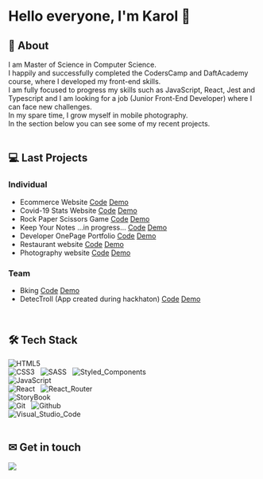 # Hello everyone, I'm Karol 👋

<!--
**karol-wolski/karol-wolski** is a ✨ _special_ ✨ repository because its `README.md` (this file) appears on your GitHub profile.

Here are some ideas to get you started:

- 🔭 I’m currently working on ...
- 🌱 I’m currently learning ...
- 👯 I’m looking to collaborate on ...
- 🤔 I’m looking for help with ...
- 💬 Ask me about ...
- 📫 How to reach me: ...
- 😄 Pronouns: ...
- ⚡ Fun fact: ...
-->

## 👦 About

I am Master of Science in Computer Science. <br />
I happily and successfully completed the CodersCamp and DaftAcademy course, where I developed my front-end skills. <br />
I am fully focused to progress my skills such as JavaScript, React, Jest and Typescript and I am looking for a job (Junior Front-End Developer) where I can face new challenges. <br />
In my spare time, I grow myself in mobile photography. <br />
In the section below you can see some of my recent projects.
<br />
<br />

## 💻 Last Projects
### Individual
 - Ecommerce Website [Code](https://github.com/karol-wolski/fmania) [Demo](https://karol-wolski.github.io/fmania/)
 - Covid-19 Stats Website [Code](https://github.com/karol-wolski/covid-19-stats) [Demo](https://karol-wolski.github.io/covid-19-stats/)
 - Rock Paper Scissors Game [Code](https://github.com/karol-wolski/rock-paper-scissors) [Demo](https://ropesc.netlify.app/)
 - Keep Your Notes ...in progress... [Code](https://github.com/karol-wolski/KeepYourNotes) [Demo](https://keepyour-notes.netlify.app/)
 - Developer OnePage Portfolio [Code](https://github.com/karol-wolski/portfolio-one-page) [Demo](https://karol-wolski.github.io/portfolio-one-page/)
 - Restaurant website [Code](https://github.com/karol-wolski/restaurant) [Demo](https://karol-wolski.github.io/restaurant/)
 - Photography website [Code](https://github.com/karol-wolski/Photography) [Demo](https://karol-wolski.github.io/Photography/)
### Team
- Bking [Code](https://github.com/karol-wolski/Bking_app_FrontEnd) [Demo](https://michal-team-projekt-2.netlify.app/)
- DetecTroll (App created during hackhaton) [Code](https://github.com/karol-wolski/detectroll) [Demo](http://detectroll.herokuapp.com/)
<br />

## 🛠 Tech Stack

![HTML5](https://img.shields.io/badge/HTML5-%23E34F26?style=flat&logo=html5&logoColor=white) &nbsp;
<br />
![CSS3](https://img.shields.io/badge/CSS3-%231572B6?style=flat&logo=css3&logoColor=white) &nbsp;
![SASS](https://img.shields.io/badge/Sass-%23CC6699?style=flat&logo=sass&logoColor=white) &nbsp;
![Styled_Components](https://img.shields.io/badge/Styled_Components-%23DB7093?style=flat&logo=styledcomponents&logoColor=white) &nbsp;
<br />
![JavaScript](https://img.shields.io/badge/JavaScript-%23F7DF1E?style=flat&logo=javascript&logoColor=white) &nbsp;
<br />
![React](https://img.shields.io/badge/React-%2361DAFB?style=flat&logo=react&logoColor=white) &nbsp;
![React_Router](https://img.shields.io/badge/React_Router-%23CA4245?style=flat&logo=reactrouter&logoColor=white) &nbsp;
<br />
![StoryBook](https://img.shields.io/badge/StoryBook-%23FF4785?style=flat&logo=storybook&logoColor=white) &nbsp;
<br />
![Git](https://img.shields.io/badge/Git-%23F05032?style=flat&logo=Git&logoColor=white) &nbsp;
![Github](https://img.shields.io/badge/Github-%23181717?style=flat&logo=Github&logoColor=white) &nbsp;
<br />
![Visual_Studio_Code](https://img.shields.io/badge/Visual_Studio_Code-%23007ACC?style=flat&logo=VisualStudioCode&logoColor=white) &nbsp;
<br />
<br />
## ✉ Get in touch
<a href="https://www.linkedin.com/in/karolwolski/">
  <img src="https://img.shields.io/badge/linkedin-%230A66C2?style=flat&logo=linkedin&logoColor=white" />
</a>
